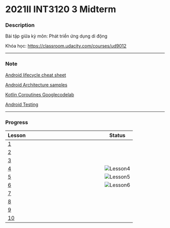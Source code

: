 # 2021II INT3120 3 Midterm

### Description
Bài tập giữa kỳ môn: Phát triển ứng dụng di động 

Khóa học: https://classroom.udacity.com/courses/ud9012

---
### Note
[Android lifecycle cheat sheet](https://github.com/JoseAlcerreca/android-lifecycles)

[Android Architecture samples](https://github.com/android/architecture-samples/wiki)

[Kotlin Coroutines Googlecodelab](https://developer.android.com/codelabs/kotlin-coroutines#0)

[Android Testing](https://developer.android.com/training/testing)

---
### Progress


|<div style="width:290px">Lesson</div>       |Status |
|:--------------|-------|
|[1](https://github.com/inFngNam/int3120_3/tree/main/Lesson%201/)   ||
|[2](https://github.com/inFngNam/int3120_3/tree/main/Lesson%202/)   ||
|[3](https://github.com/inFngNam/int3120_3/tree/main/Lesson%203/)   ||
|[4](https://github.com/inFngNam/int3120_3/tree/main/Lesson%204/)   |![Lesson4](https://github.com/inFngNam/int3120_3/blob/main/images/lesson-4-result.png "Lesson 4 progress")|
|[5](https://github.com/inFngNam/int3120_3/tree/main/Lesson%205/)   |![Lesson5](https://github.com/inFngNam/int3120_3/blob/main/images/lesson-5-result.png "Lesson 5 progress")|
|[6](https://github.com/inFngNam/int3120_3/tree/main/Lesson%206/)   |![Lesson6](https://github.com/inFngNam/int3120_3/blob/main/images/lesson-6-result.png "Lesson 6 progress")|
|[7](https://github.com/inFngNam/int3120_3/tree/main/Lesson%207/)   ||
|[8](https://github.com/inFngNam/int3120_3/tree/main/Lesson%208/)   ||
|[9](https://github.com/inFngNam/int3120_3/tree/main/Lesson%209/)   ||
|[10](https://github.com/inFngNam/int3120_3/tree/main/Lesson%2010/) ||
